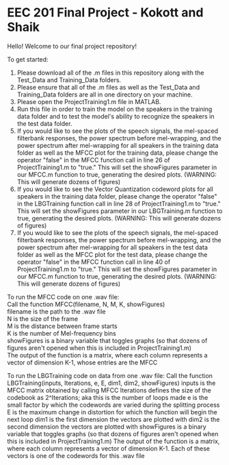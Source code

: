# EEC 201 Final Project - Kokott and Shaik
Hello! Welcome to our final project repository!

To get started:
1. Please download all of the .m files in this repository along with the Test_Data and Training_Data folders.
2. Please ensure that all of the .m files as well as the Test_Data and Training_Data folders are all in one directory on your machine.
3. Please open the ProjectTraining1.m file in MATLAB.
4. Run this file in order to train the model on the speakers in the training data folder and to test the model's ability to recognize the speakers in the test data folder.
5. If you would like to see the plots of the speech signals, the mel-spaced filterbank responses, the power spectrum before mel-wrapping, and the power spectrum after mel-wrapping for all speakers in the training data folder as well as the MFCC plot for the training data, please change the operator "false" in the MFCC function call in line 26 of ProjectTraining1.m to "true." This will set the showFigures parameter in our MFCC.m function to true, generating the desired plots. (WARNING: This will generate dozens of figures)
6. If you would like to see the Vector Quantization codeword plots for all speakers in the training data folder, please change the operator "false" in the LBGTraining function call in line 28 of ProjectTraining1.m to "true." This will set the showFigures parameter in our LBGTraining.m function to true, generating the desired plots. (WARNING: This will generate dozens of figures)
7. If you would like to see the plots of the speech signals, the mel-spaced filterbank responses, the power spectrum before mel-wrapping, and the power spectrum after mel-wrapping for all speakers in the test data folder as well as the MFCC plot for the test data, please change the operator "false" in the MFCC function call in line 40 of ProjectTraining1.m to "true." This will set the showFigures parameter in our MFCC.m function to true, generating the desired plots. (WARNING: This will generate dozens of figures)

To run the MFCC code on one .wav file:  
Call the function MFCC(filename, N, M, K, showFigures)  
  filename is the path to the .wav file  
  N is the size of the frame  
  M is the distance between frame starts  
  K is the number of Mel-frequency bins  
  showFigures is a binary variable that toggles graphs (so that dozens of figures aren't opened when this is included in ProjectTraining1.m)  
The output of the function is a matrix, where each column represents a vector of dimension K-1, whose entries are the MFCC

To run the LBGTraining code on data from one .wav file:
Call the function LBGTraining(inputs, Iterations, e, E, dim1, dim2, showFigures)
  inputs is the MFCC matrix obtained by calling MFCC
  Iterations defines the size of the codebook as 2^Iterations; aka this is the number of loops made
  e is the small factor by which the codewords are varied during the splitting process
  E is the maximum change in distortion for which the function will begin the next loop
  dim1 is the first dimension the vectors are plotted with
  dim2 is the second dimension the vectors are plotted with
  showFigures is a binary variable that toggles graphs (so that dozens of figures aren't opened when this is included in ProjectTraining1.m)
The output of the function is a matrix, where each column represents a vector of dimension K-1. Each of these vectors is one of the codewords for this .wav file
